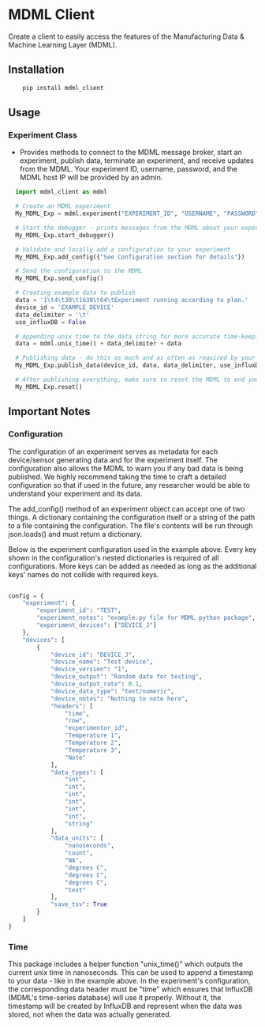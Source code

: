 # MDML Client

Create a client to easily access the features of the Manufacturing Data & Machine Learning Layer (MDML).

## Installation
```bash
    pip install mdml_client
```

## Usage

### Experiment Class
  * Provides methods to connect to the MDML message broker, start an experiment, publish data, terminate an experiment, and receive updates from the MDML. Your experiment ID, username, password, and the MDML host IP will be provided by an admin.
  ```python
    import mdml_client as mdml

    # Create an MDML experiment
    My_MDML_Exp = mdml.experiment("EXPERIMENT_ID", "USERNAME", "PASSWORD", "HOST.IP.ADDRESS")

    # Start the debugger - prints messages from the MDML about your experiment
    My_MDML_Exp.start_debugger()

    # Validate and locally add a configuration to your experiment
    My_MDML_Exp.add_config({"See Configuration section for details"})

    # Send the configuration to the MDML
    My_MDML_Exp.send_config()

    # Creating example data to publish
    data = '1\t4\t30\t1630\t64\tExperiment running according to plan.'
    device_id = 'EXAMPLE_DEVICE'
    data_delimiter = '\t'
    use_influxDB = False

    # Appending unix time to the data string for more accurate time-keeping (see Time section)
    data = mdml.unix_time() + data_delimiter + data

    # Publishing data - do this as much and as often as required by your experiment
    My_MDML_Exp.publish_data(device_id, data, data_delimiter, use_influxDB)

    # After publishing everything, make sure to reset the MDML to end your experiment!
    My_MDML_Exp.reset()
  ```

## Important Notes

### Configuration
The configuration of an experiment serves as metadata for each device/sensor generating data and for the experiment itself. The configuration also allows the MDML to warn you if any bad data is being published. We highly recommend taking the time to craft a detailed configuration so that if used in the future, any researcher would be able to understand your experiment and its data.

The add_config() method of an experiment object can accept one of two things. A dictionary containing the configuration itself or a string of the path to a file containing the configuration. The file's contents will be run through json.loads() and must return a dictionary. 

Below is the experiment configuration used in the example above. Every key shown in the configuration's nested dictionaries is required of all configurations. More keys can be added as needed as long as the additional keys' names do not collide with required keys.

```python

config = {
    "experiment": {
        "experiment_id": "TEST",
        "experiment_notes": "example.py file for MDML python package",
        "experiment_devices": ["DEVICE_J"]
    },
    "devices": [
        {
            "device_id": "DEVICE_J",
            "device_name": "Test device",
            "device_version": "1",
            "device_output": "Random data for testing",
            "device_output_rate": 0.1,
            "device_data_type": "text/numeric",
            "device_notes": "Nothing to note here",
            "headers": [
                "time",
                "row",
                "experimentor_id",
                "Temperature 1",
                "Temperature 2",
                "Temperature 3",
                "Note"
            ],
            "data_types": [
                "int",
                "int",
                "int",
                "int",
                "int",
                "int",
                "string"
            ],
            "data_units": [
                "nanoseconds",
                "count",
                "NA",
                "degrees C",
                "degrees C",
                "degrees C",
                "text"
            ],
            "save_tsv": True
        }
    ]
}

```

### Time
This package includes a helper function "unix_time()" which outputs the current unix time in nanoseconds. This can be used to append a timestamp to your data - like in the example above. In the experiment's configuration, the corresponding data header must be "time" which ensures that InfluxDB (MDML's time-series database) will use it properly. Without it, the timestamp will be created by InfluxDB and represent when the data was stored, not when the data was actually generated.